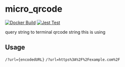 # micro_qrcode

[![Docker Build](https://github.com/8128-33550336/micro_qrcode/actions/workflows/build.yml/badge.svg?event=push)](https://github.com/8128-33550336/micro_qrcode/actions/workflows/build.yml)
[![Jest Test](https://github.com/8128-33550336/micro_qrcode/actions/workflows/test.yml/badge.svg?event=push)](https://github.com/8128-33550336/micro_qrcode/actions/workflows/test.yml)

query string to terminal qrcode string
this is using 

## Usage
`/?url={encodedURL}`
`/?url=https%3A%2F%2Fexample.com%2F`

